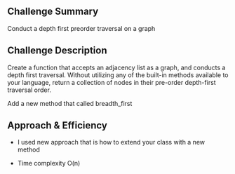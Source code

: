 ## Challenge Summary
Conduct a depth first preorder traversal on a graph

## Challenge Description
Create a function that accepts an adjacency list as a graph, and conducts a depth first traversal. Without utilizing any of the built-in methods available to your language, return a collection of nodes in their pre-order depth-first traversal order.

Add a new method that called breadth_first

## Approach & Efficiency
- I used new approach that is how to extend your class with a new method

- Time complexity O(n)
